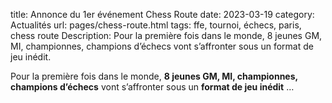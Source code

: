 title: Annonce du 1er événement Chess Route
date: 2023-03-19
category: Actualités
url: pages/chess-route.html
tags: ffe, tournoi, échecs, paris, chess route
Description: Pour la première fois dans le monde, 8 jeunes GM, MI, championnes, champions d’échecs vont s’affronter sous un format de jeu inédit.

Pour la première fois dans le monde, **8 jeunes GM, MI, championnes, champions d’échecs** vont s’affronter sous un **format de jeu inédit** …